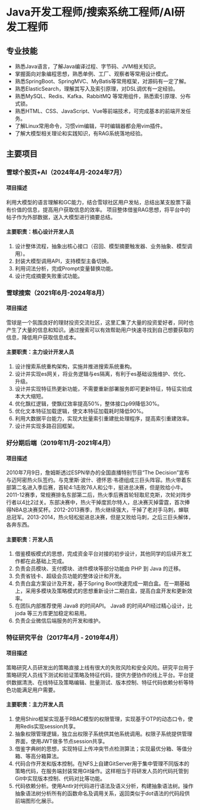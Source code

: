 # Java开发工程师/搜索系统工程师/AI研发工程师

##  <i class="fa fa-cogs" aria-hidden="true"></i> 专业技能

*   熟悉Java语言，了解Java编译过程、字节码、JVM相关知识。
*   掌握面向对象编程思想，熟悉单例、工厂、观察者等常用设计模式。
*   熟悉SpringBoot、SpringMVC、MyBatis等常用框架，对源码有一定了解。
*   熟悉ElasticSearch，理解其写入及索引原理，对DSL调优有一定经验。
*   熟悉MySQL、Redis、Kafka、RabbitMQ 等常用组件，熟悉索引原理、分布式锁。
*   熟悉HTML、CSS、JavaScript、Vue等前端技术，可完成基本的前端开发任务。
*   了解Linux常用命令，习惯vim编辑，平时编辑器都会用vim插件。
*   了解大模型相关理论和实践知识，有RAG系统落地经验。

##  <i class="fa fa-briefcase" aria-hidden="true"></i> 主要项目

### 雪球个股页+AI（2024年4月-2024年7月）

#### 项目描述

利用大模型的语言理解和GC能力，结合雪球社区用户发帖，总结出某支股票下最有价值的信息，提高用户获取信息的效率。
项目整体借鉴RAG思想，将平台中的帖子作为外部数据，送入大模型进行摘要总结。

#### 主要职责：核心设计开发人员

1. 设计整体流程，抽象出核心接口（召回、模型摘要触发器、业务抽象、模型调用）。
2. 封装大模型调用API，支持模型主备切换。
3. 利用词法分析，完成Prompt变量替换功能。
4. 设计完成摘要失败重试功能。

### 雪球搜索（2021年6月-2024年8月）

#### 项目描述

雪球是一个氛围良好的理财投资交流社区，这里汇集了大量的投资爱好者，同时也产生了大量的信息和知识。通过搜索可以有效帮助用户快速寻找到自己想要获取的信息，降低用户获取信息成本。

#### 主要职责：主力设计开发人员

1.  设计搜索系统重构架构，实施并推进搜索系统重构。
2.  设计并实现es网关，将业务逻辑与es隔离，有利于es基础设施维护、优化、升级。
3.  设计并实现特征热更新功能，不需要重新部署服务即可更新特征，特征实验成本大大缩短。
4.  优化飘红逻辑，使飘红效率提高50%，整体接口p99降低30%。
5.  优化文本特征加载逻辑，使文本特征加载耗时降低90%。
6.  利用大数据平台能力，实现大批量索引重建批处理程序，提高索引重建效率。
7.  设计并实现多路召回框架。

### 好分期后端（2019年11月-2021年4月）

#### 项目描述

2010年7月9日，詹姆斯透过ESPN举办的全国直播特别节目“The Decision”宣布与迈阿密热火队签约。与克里斯·波什、德怀恩·韦德组成三巨头阵容。热火带着东部第二名进入季后赛，首轮4:1击败76人和公牛，挺进总决赛，但是败给小牛。2011-12赛季，常规赛排名东部第二后，热火季后赛首轮轻取尼克斯，次轮对阵步行者以4比2过关。东部决赛中，热火干掉度凯尔特人，总决赛灭掉雷霆，首次捧得NBA总决赛奖杯。2012-2013赛季，热火继续强大，干掉了老对手马刺，蝉联总冠军。2013-2014，热火轻松挺进总决赛，但是又败给马刺，之后三巨头解体，各奔东西。

#### 主要职责：开发人员

1.  借鉴模板模式的思想，完成资金平台对接的初步设计，其他同学的后续开发工作都在此基础上完成。
2.  负责会员模块、支付模块、进件模块等部分功能由 PHP 到 Java 的迁移。
3.  负责省钱卡、超级会员功能的整体设计和开发。
4.  负责白盒方案设计及开发，基于Spring Boot快速完成一期白盒。在一期基础上，采用多模块及策略模式的思想重新设计二期白盒，提高白盒开发和更新效率。
5.  在团队内部推荐使用 Java8 的时间API。 Java8 的时间API经过精心设计，比 joda 等三方库更加稳定和易用。
6.  负责企业微信后端服务的开发和维护。

### 特征研究平台（2017年4月 - 2019年4月）

#### 项目描述

策略研究人员研发出的策略直接上线有很大的失败风险和安全风险。研究平台用于策略研究人员线下测试和验证策略及特征代码，提供方便协作的线上平台。平台提供数据清洗、在线特征及策略编辑、批量测试、版本控制、特征代码依赖分析等特色功能满足用户需要。

#### 主要职责：主力开发人员

1.  使用Shiro框架实现基于RBAC模型的权限管理，实现基于OTP的动态口令，使用Redis实现session共享。
2.  抽象权限管理逻辑，独立出权限子系统供其他系统调用。权限子系统提供管理界面，使用JWT做多节点session共享。
3.  借鉴字典树的思想，实现特征上传冲突节点检测算法；实现最优分箱、等值分箱、等高分箱算法。 
4.  代码合作开发和版本控制。在NFS上自建GitServer用于集中管理不同版本的策略代码，在服务端封装常用Git操作。这样相当于将研发人员的代码托管到Git中实现版本控制、代码对比等功能。
5.  代码依赖分析。使用Antlr对代码进行语法及语义分析，构建抽象语法树。操作抽象语法树分析所有的函数命名及调用关系，返回类似于dot语法的代码段供前端图形化展示。

